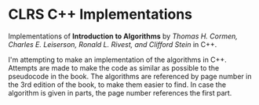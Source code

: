 # CLRS C++ Implementations

Implementations of __Introduction to Algorithms__ by _Thomas H. Cormen, Charles E. Leiserson, Ronald L. Rivest, and Clifford Stein_ in C++.

I'm attempting to make an implementation of the algorithms in C++. Attempts are made to make the code as similar as possible to the pseudocode in the book. The algorithms are referenced by page number in the 3rd edition of the book, to make them easier to find. In case the algorithm is given in parts, the page number references the first part.
